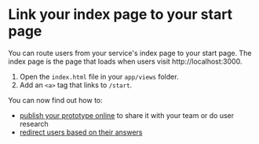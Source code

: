 # Link your index page to your start page

You can route users from your service's index page to your start page. The index page is the page that loads when users visit http://localhost:3000.

1. Open the `index.html` file in your `app/views` folder.
2. Add an `<a>` tag that links to `/start`.

You can now find out how to:

- [publish your prototype online](https://govuk-prototype-kit.herokuapp.com/docs/publishing-on-heroku) to share it with your team or do user research
- [redirect users based on their answers](https://govuk-prototype-kit.herokuapp.com/docs/creating-routes)
